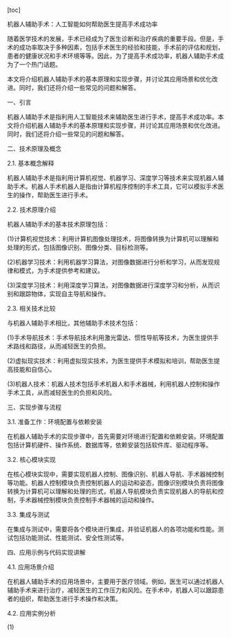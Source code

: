 
[toc]                    
                
                
机器人辅助手术：人工智能如何帮助医生提高手术成功率

随着医学技术的发展，手术已经成为了医生诊断和治疗疾病的重要手段。但是，手术的成功率取决于多种因素，包括手术医生的经验和技能，手术前的评估和规划，患者的健康状况和手术环境等等。因此，为了提高手术成功率，机器人辅助手术成为了一个热门话题。

本文将介绍机器人辅助手术的基本原理和实现步骤，并讨论其应用场景和优化改进。同时，我们还将介绍一些常见的问题和解答。

一、引言

机器人辅助手术是指利用人工智能技术来辅助医生进行手术，提高手术成功率。本文将介绍机器人辅助手术的基本原理和实现步骤，并讨论其应用场景和优化改进。同时，我们还将介绍一些常见的问题和解答。

二、技术原理及概念

2.1. 基本概念解释

机器人辅助手术是指利用计算机视觉、机器学习、深度学习等技术来实现机器人辅助手术。机器人手术机器人是指由计算机程序控制的手术工具，它可以模拟手术医生的操作，帮助医生进行手术。

2.2. 技术原理介绍

机器人辅助手术的基本技术原理包括：

(1)计算机视觉技术：利用计算机图像处理技术，将图像转换为计算机可以理解和处理的形式，包括图像识别、图像分类、目标检测等。

(2)机器学习技术：利用机器学习算法，对图像数据进行分析和学习，从而发现规律和模式，为手术提供参考和建议。

(3)深度学习技术：利用深度学习算法，对图像数据进行深度学习和分析，从而识别和跟踪物体，实现自主导航和操作。

2.3. 相关技术比较

与机器人辅助手术相比，其他辅助手术技术包括：

(1)手术导航技术：手术导航技术利用激光雷达、惯性导航等技术，为医生提供手术路线和路径，从而减轻医生的负担。

(2)虚拟现实技术：利用虚拟现实技术，为医生提供手术模拟和培训，帮助医生提高技能和自信心。

(3)机器人技术：机器人技术包括手术机器人和手术器械，利用机器人控制和操作手术工具，从而减轻医生的负担和风险。

三、实现步骤与流程

3.1. 准备工作：环境配置与依赖安装

在机器人辅助手术的实现步骤中，首先需要对环境进行配置和依赖安装。环境配置包括计算机硬件、操作系统、数据库等，依赖安装包括软件库、驱动程序等。

3.2. 核心模块实现

在核心模块实现中，需要实现机器人控制、图像识别、机器人导航、手术器械控制等功能。机器人控制模块负责控制机器人的运动和姿态，图像识别模块负责将图像转换为计算机可以理解和处理的形式，机器人导航模块负责实现机器人的导航和控制，手术器械控制模块负责控制手术器械的运动和操作。

3.3. 集成与测试

在集成与测试中，需要将各个模块进行集成，并验证机器人的各项功能和性能。测试包括功能测试、性能测试、安全性测试等。

四、应用示例与代码实现讲解

4.1. 应用场景介绍

在机器人辅助手术的应用场景中，主要用于医疗领域。例如，医生可以通过机器人辅助手术来进行治疗，减轻医生的工作压力和风险。在手术中，机器人可以跟踪患者的组织，帮助医生进行手术操作和决策。

4.2. 应用实例分析

(1)

